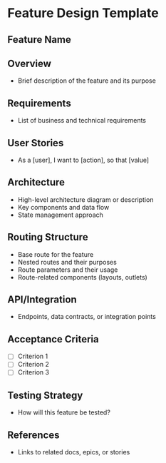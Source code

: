# Feature Design Template

## Feature Name

## Overview

- Brief description of the feature and its purpose

## Requirements

- List of business and technical requirements

## User Stories

- As a [user], I want to [action], so that [value]

## Architecture

- High-level architecture diagram or description
- Key components and data flow
- State management approach

## Routing Structure

- Base route for the feature
- Nested routes and their purposes
- Route parameters and their usage
- Route-related components (layouts, outlets)

## API/Integration

- Endpoints, data contracts, or integration points

## Acceptance Criteria

- [ ] Criterion 1
- [ ] Criterion 2
- [ ] Criterion 3

## Testing Strategy

- How will this feature be tested?

## References

- Links to related docs, epics, or stories
